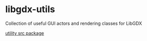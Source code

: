 libgdx-utils
============

Collection of useful GUI actors and rendering classes for LibGDX

[utility src package](../core/src/utils/gui/)

